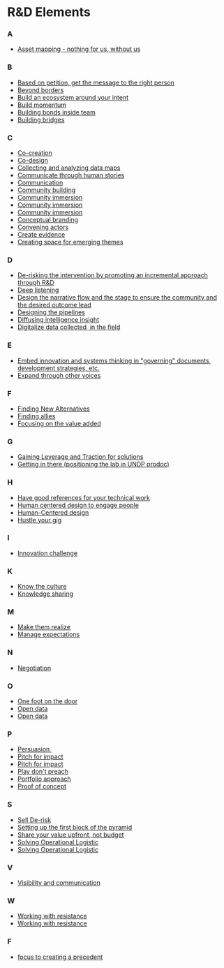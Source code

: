 # R&D Elements


<div class=multicol>

<div>

### A

- [Asset mapping - nothing for us, without us](/elements/tactics/?doc=Asset%20mapping)
</div>

<div>

### B

- [Based on petition, get the message to the right person](/elements/tactics/?doc=Based%20on%20petition%20get%20the%20message%20to%20the%20right%20person)
- [Beyond borders](/elements/tactics/?doc=Beyond%20borders)
- [Build an ecosystem around your intent](/elements/tactics/?doc=Working%20with%20ecosystems)
- [Build momentum](/elements/tactics/?doc=Using%20high%20level%20meetings%20to%20build%20momentum)
- [Building bonds inside team](/elements/tactics/?doc=Building%20bonds%20inside%20the%20team)
- [Building bridges](/elements/tactics/?doc=Building%20bridges)
</div>

<div>

### C

- [Co-creation](/elements/tactics/?doc=Co-creation)
- [Co-design](/elements/tactics/?doc=Co-design)
- [Collecting and analyzing data maps](/elements/tactics/?doc=Data%20collection)
- [Communicate through human stories](/elements/tactics/?doc=Communicate%20through%20human%20stories)
- [Communication](/elements/tactics/?doc=Focusing%20on%20communication%20strategy)
- [Community building](/elements/tactics/?doc=Community%20building)
- [Community immersion](/elements/tactics/?doc=Community%20immersion)
- [Community immersion](/elements/tactics/?doc=Immersion%20and%20engagemen)
- [Community immersion](/elements/tactics/?doc=Undertanding%20the%20community)
- [Conceptual branding](/elements/tactics/?doc=Conceptual%20branding)
- [Convening actors](/elements/tactics/?doc=Convening%20actors)
- [Create evidence](/elements/tactics/?doc=Create%20evidence)
- [Creating space for emerging themes](/elements/tactics/?doc=Creating%20space%20for%20emerging%20themes)
</div>

<div>

### D

- [De-risking the intervention by promoting an incremental approach through R&amp;D](/elements/tactics/?doc=De-risking%20the%20intervention%20by%20promoting%20an%20incremental%20approach%20trough%20R%26D)
- [Deep listening](/elements/tactics/?doc=Deep%20listening%20to%20map%20beyond%20the%20intangible)
- [Design the narrative flow and the stage to ensure the community and the desired outcome lead](/elements/tactics/?doc=Design)
- [Designing the pipelines](/elements/tactics/?doc=Desiging%20the%20pipelines)
- [Diffusing intelligence insight](/elements/tactics/?doc=Diffusion%20of%20intelligence%20insight)
- [Digitalize data collected  in the field](/elements/tactics/?doc=Digitise%20data%20collected%20in%20the%20field)
</div>

<div>

### E

- [Embed innovation and systems thinking in "governing" documents, development strategies, etc.](/elements/tactics/?doc=Systems%20thinking)
- [Expand through other voices](/elements/tactics/?doc=Expand%20through%20other%20voices)
</div>

<div>

### F

- [Finding New Alternatives](/elements/tactics/?doc=Finding%20new%20alternatives)
- [Finding allies](/elements/tactics/?doc=Allies%20and%20champions)
- [Focusing on the value added](/elements/tactics/?doc=Focusing%20on%20the%20value%20added)
</div>

<div>

### G

- [Gaining Leverage and Traction for solutions](/elements/tactics/?doc=Gaining%20leverage%20and%20traction%20for%20solutions)
- [Getting in there (positioning the lab in UNDP prodoc)](/elements/tactics/?doc=Getting%20in%20there)
</div>

<div>

### H

- [Have good references for your technical work](/elements/tactics/?doc=Have%20good%20references%20for%20your%20technical%20work)
- [Human centered design to engage people](/elements/tactics/?doc=Human%20centered%20design%20to%20engage%20people)
- [Human-Centered design](/elements/tactics/?doc=Human%20centered%20design)
- [Hustle your gig](/elements/tactics/?doc=Hustle%20your%20gig)
</div>

<div>

### I

- [Innovation challenge](/elements/tactics/?doc=Innovation%20challenge)
</div>

<div>

### K

- [Know the culture](/elements/tactics/?doc=Know%20the%20culture)
- [Knowledge sharing](/elements/tactics/?doc=Sharing%20knowledge)
</div>

<div>

### M

- [Make them realize](/elements/tactics/?doc=Make%20them%20realize)
- [Manage expectations](/elements/tactics/?doc=Manage%20expectations)
</div>

<div>

### N

- [Negotiation](/elements/tactics/?doc=Negotiation)
</div>

<div>

### O

- [One foot on the door](/elements/tactics/?doc=One%20foot%20on%20the%20door)
- [Open data](/elements/tactics/?doc=Be%20open%20by%20default)
- [Open data](/elements/tactics/?doc=Open%20data)
</div>

<div>

### P

- [Persuasion ](/elements/tactics/?doc=Persuasion)
- [Pitch for impact](/elements/tactics/?doc=Pitch%20for%20impact)
- [Pitch for impact](/elements/tactics/?doc=Pitching%20skill)
- [Play don't preach](/elements/tactics/?doc=Play%20do%20not%20preach)
- [Portfolio approach](/elements/tactics/?doc=Portfolio%20approach)
- [Proof of concept](/elements/tactics/?doc=Proof%20of%20concept)
</div>

<div>

### S

- [Sell De-risk](/elements/tactics/?doc=Sell%20De-risk)
- [Setting up the first block of the pyramid](/elements/tactics/?doc=Setting%20up%20the%20first%20block%20of%20the%20pyramid)
- [Share your value upfront, not budget](/elements/tactics/?doc=Share%20your%20value%20upfront)
- [Solving Operational Logistic](/elements/tactics/?doc=Problem%20solving%20skill)
- [Solving Operational Logistic](/elements/tactics/?doc=Solving%20operational%20logistics)
</div>

<div>

### V

- [Visibility and communication](/elements/tactics/?doc=Communication%20skills)
</div>

<div>

### W

- [Working with resistance](/elements/tactics/?doc=Overcoming%20resistance)
- [Working with resistance](/elements/tactics/?doc=Working%20with%20resistance)
</div>

<div>

### F

- [focus to creating a precedent](/elements/tactics/?doc=Focus%20to%20creating%20a%20precedent)
</div>
</div>
